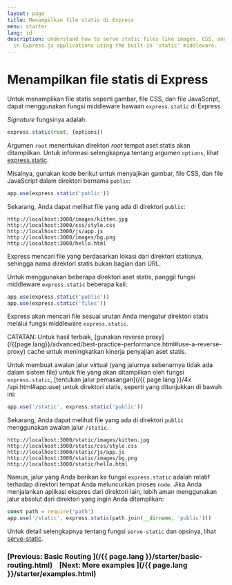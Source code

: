 ```yaml
---
layout: page
title: Menampilkan file statis di Express
menu: starter
lang: id
description: Understand how to serve static files like images, CSS, and JavaScript
  in Express.js applications using the built-in 'static' middleware.
---
```


# Menampilkan file statis di Express

Untuk menamplikan file statis seperti gambar, file CSS, dan file JavaScript, dapat menggunakan fungsi middleware bawaan `express.static` di Express.

_Signature_ fungsinya adalah:

```js
express.static(root, [options])
```

Argumen `root` menentukan direktori _root_ tempat aset statis akan ditampilkan.
Untuk informasi selengkapnya tentang argumen `options`, lihat [express.static](/{{page.lang}}/4x/api.html#express.static).

Misalnya, gunakan kode berikut untuk menyajikan gambar, file CSS, dan file JavaScript dalam direktori bernama `public`:

```js
app.use(express.static('public'))
```

Sekarang, Anda dapat melihat file yang ada di direktori `public`:

```text
http://localhost:3000/images/kitten.jpg
http://localhost:3000/css/style.css
http://localhost:3000/js/app.js
http://localhost:3000/images/bg.png
http://localhost:3000/hello.html
```

<div class="doc-box doc-info">
Express mencari file yang berdasarkan lokasi dari direktori statisnya, sehingga nama direktori statis bukan bagian dari URL.
</div>

Untuk menggunakan beberapa direktori aset statis, panggil fungsi middleware `express.static` beberapa kali:

```js
app.use(express.static('public'))
app.use(express.static('files'))
```

Express akan mencari file sesuai urutan Anda mengatur direktori statis melalui fungsi middleware `express.static`.

<div class="doc-box doc-info" markdown="1">CATATAN: Untuk hasil terbaik, [gunakan reverse proxy](/{{page.lang}}/advanced/best-practice-performance.html#use-a-reverse-proxy) cache untuk meningkatkan kinerja penyajian aset statis.
</div>

Untuk membuat awalan jalur virtual (yang jalurnya sebenarnya tidak ada dalam sistem file) untuk file yang akan ditampilkan oleh fungsi `express.static`, [tentukan jalur pemasangan](/{{ page.lang }}/4x /api.html#app.use) untuk direktori statis, seperti yang ditunjukkan di bawah ini:

```js
app.use('/static', express.static('public'))
```

Sekarang, Anda dapat melihat file yang ada di direktori `public` menggunakan awalan jalur `/static`.

```text
http://localhost:3000/static/images/kitten.jpg
http://localhost:3000/static/css/style.css
http://localhost:3000/static/js/app.js
http://localhost:3000/static/images/bg.png
http://localhost:3000/static/hello.html
```

Namun, jalur yang Anda berikan ke fungsi `express.static` adalah relatif terhadap direktori tempat Anda meluncurkan proses `node`. Jika Anda menjalankan aplikasi ekspres dari direktori lain, lebih aman menggunakan jalur absolut dari direktori yang ingin Anda ditampilkan:

```js
const path = require('path')
app.use('/static', express.static(path.join(__dirname, 'public')))
```

Untuk detail selengkapnya tentang fungsi `serve-static` dan opsinya, lihat [serve-static](/resources/middleware/serve-static.html).

### [Previous: Basic Routing ](/{{ page.lang }}/starter/basic-routing.html)&nbsp;&nbsp;&nbsp;&nbsp;[Next: More examples ](/{{ page.lang }}/starter/examples.html)
